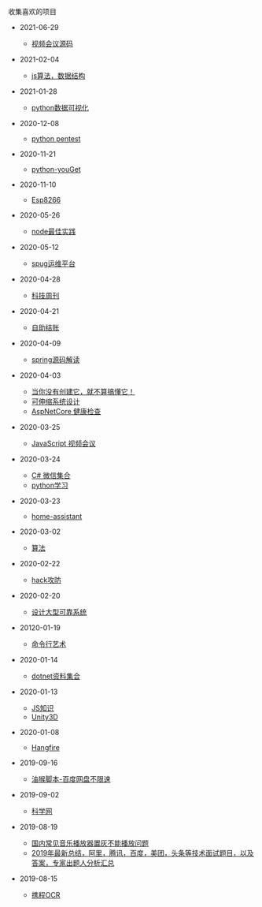 收集喜欢的项目
* 2021-06-29
  * [视频会议源码](https://github.com/fmeringdal/nettu-meet)
* 2021-02-04
  * [js算法，数据结构](https://github.com/trekhleb/javascript-algorithms)
* 2021-01-28
  * [python数据可视化](https://github.com/apache/superset)
* 2020-12-08
  * [python pentest](https://github.com/swisskyrepo/PayloadsAllTheThings)
* 2020-11-21
  * [python-youGet](https://github.com/soimort/you-get)
* 2020-11-10
  * [Esp8266](https://github.com/arendst/Tasmota)
* 2020-05-26
  * [node最佳实践](https://github.com/goldbergyoni/nodebestpractices/blob/master/README.chinese.md)
* 2020-05-12
  * [spug运维平台](https://github.com/openspug/spug)
* 2020-04-28
  * [科技周刊](https://github.com/ruanyf/weekly)
* 2020-04-21
  * [自助结账](https://github.com/natewong1313/bird-bot)
* 2020-04-09
  * [spring源码解读](https://github.com/seaswalker/spring-analysis)
* 2020-04-03
  * [当你没有创建它，就不算搞懂它！](https://github.com/danistefanovic/build-your-own-x)
  * [可伸缩系统设计](https://github.com/donnemartin/system-design-primer)
  * [AspNetCore 健康检查](https://github.com/Xabaril/AspNetCore.Diagnostics.HealthChecks)
* 2020-03-25
  * [JavaScript 视频会议](https://github.com/jitsi/jitsi-meet)
* 2020-03-24
  * [C#  微信集合](https://github.com/JeffreySu/WeiXinMPSDK)
  * [python学习](https://github.com/jackfrued/Python-100-Days)
* 2020-03-23
  * [home-assistant](https://github.com/home-assistant/core)
* 2020-03-02
  * [算法](https://github.com/labuladong/fucking-algorithm)
* 2020-02-22
  * [hack攻防](https://github.com/The-Art-of-Hacking/h4cker)
* 2020-02-20
  * [设计大型可靠系统](https://github.com/binhnguyennus/awesome-scalability)
* 20120-01-19
  * [命令行艺术](https://github.com/jlevy/the-art-of-command-line)
* 2020-01-14
  * [dotnet资料集合](https://github.com/thangchung/awesome-dotnet-core)
* 2020-01-13
  * [JS知识](https://github.com/getify/You-Dont-Know-JS)
  * [Unity3D](https://github.com/XINCGer/Unity3DTraining)
* 2020-01-08

  * [Hangfire](https://github.com/HangfireIO/Hangfire)
* 2019-09-16

  * [油猴脚本-百度网盘不限速](https://github.com/syhyz1990/baiduyun)
* 2019-09-02

  * [科学网](https://github.com/Alvin9999/new-pac/wiki)
* 2019-08-19

  * [国内常见音乐播放器置灰不能播放问题](https://github.com/nondanee/UnblockNeteaseMusic)
  * [2019年最新总结，阿里，腾讯，百度，美团，头条等技术面试题目，以及答案，专家出题人分析汇总](https://github.com/0voice/interview_internal_reference)
* 2019-08-15

  * [携程OCR](https://github.com/ctripcorp/C-OCR)
